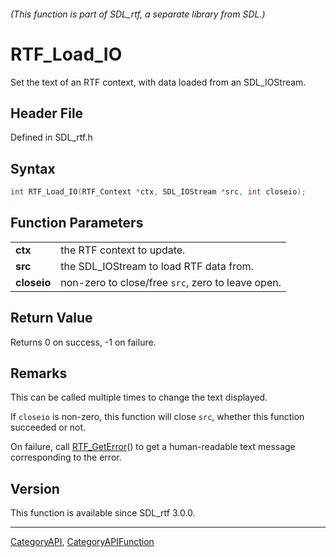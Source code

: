 ###### (This function is part of SDL_rtf, a separate library from SDL.)
# RTF_Load_IO

Set the text of an RTF context, with data loaded from an SDL_IOStream.

## Header File

Defined in SDL_rtf.h

## Syntax

```c
int RTF_Load_IO(RTF_Context *ctx, SDL_IOStream *src, int closeio);

```

## Function Parameters

|                 |                                                   |
| --------------- | ------------------------------------------------- |
| **ctx**         | the RTF context to update.                        |
| **src**         | the SDL_IOStream to load RTF data from.           |
| **closeio**     | non-zero to close/free `src`, zero to leave open. |

## Return Value

Returns 0 on success, -1 on failure.

## Remarks

This can be called multiple times to change the text displayed.

If `closeio` is non-zero, this function will close `src`, whether this
function succeeded or not.

On failure, call [RTF_GetError](RTF_GetError)() to get a human-readable
text message corresponding to the error.

## Version

This function is available since SDL_rtf 3.0.0.

----
[CategoryAPI](CategoryAPI), [CategoryAPIFunction](CategoryAPIFunction)

